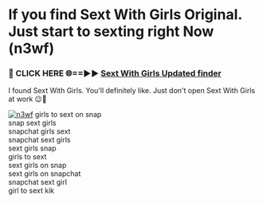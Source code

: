 # If you find Sext With Girls Original. Just start to sexting right Now (n3wf)

<h3>🔴 CLICK HERE 🌐==►► <a href="https://tinyurl.com/2s32jyrn" rel="nofollow">Sext With Girls Updated finder</a></h3>

I found Sext With Girls. You'll definitely like. Just don't open Sext With Girls at work 😉💬

[![n3wf](https://i.imgur.com/sZc9xG4.jpeg)](https://tinyurl.com/2s32jyrn)
girls to sext on snap<br>
snap sext girls<br>
snapchat girls sext<br>
snapchat sext girls<br>
sext girls snap<br>
girls to sext<br>
sext girls on snap<br>
sext girls on snapchat<br>
snapchat sext girl<br>
girl to sext kik